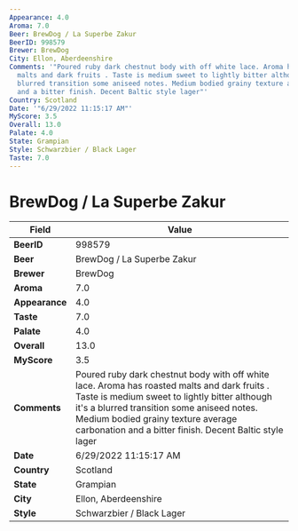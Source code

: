 ```yaml
---
Appearance: 4.0
Aroma: 7.0
Beer: BrewDog / La Superbe Zakur
BeerID: 998579
Brewer: BrewDog
City: Ellon, Aberdeenshire
Comments: '"Poured ruby dark chestnut body with off white lace. Aroma has roasted
  malts and dark fruits . Taste is medium sweet to lightly bitter although it''s a
  blurred transition some aniseed notes. Medium bodied grainy texture average carbonation
  and a bitter finish. Decent Baltic style lager"'
Country: Scotland
Date: '"6/29/2022 11:15:17 AM"'
MyScore: 3.5
Overall: 13.0
Palate: 4.0
State: Grampian
Style: Schwarzbier / Black Lager
Taste: 7.0
---
```


# BrewDog / La Superbe Zakur

| Field         | Value |
|---------------|-------|
| **BeerID** | 998579 |
| **Beer** | BrewDog / La Superbe Zakur |
| **Brewer** | BrewDog |
| **Aroma** | 7.0 |
| **Appearance** | 4.0 |
| **Taste** | 7.0 |
| **Palate** | 4.0 |
| **Overall** | 13.0 |
| **MyScore** | 3.5 |
| **Comments** | Poured ruby dark chestnut body with off white lace. Aroma has roasted malts and dark fruits . Taste is medium sweet to lightly bitter although it's a blurred transition some aniseed notes. Medium bodied grainy texture average carbonation and a bitter finish. Decent Baltic style lager |
| **Date** | 6/29/2022 11:15:17 AM |
| **Country** | Scotland |
| **State** | Grampian |
| **City** | Ellon, Aberdeenshire |
| **Style** | Schwarzbier / Black Lager |
